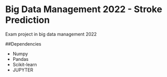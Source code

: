 # Big Data Management 2022 - Stroke Prediction
Exam project in big data management 2022

##Dependencies

- Numpy
- Pandas
- Scikit-learn
- JUPYTER

